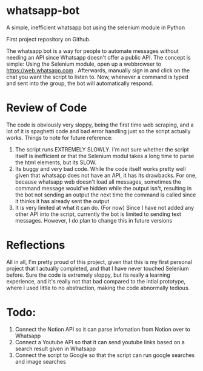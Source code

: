 # whatsapp-bot
A simple, inefficient whatsapp bot using the selenium module in Python


First project repository on Github. 

The whatsapp bot is a way for people to automate messages without needing an API since Whatsapp doesn't offer a public API. The concept is simple: Using the Selenium module, open up a webbrowser to https://web.whatsapp.com . Afterwards, manually sign in and click on the chat you want the script to listen to. Now, whenever a command is typed and sent into the group, the bot will automatically respond.

<h1>Review of Code</h1>

The code is obviously very sloppy, being the first time web scraping, and a lot of it is spaghetti code and bad error handling just so the script actually works. 
Things to note for future reference: 
<ol>
  <li>The script runs EXTREMELY SLOWLY. I'm not sure whether the script itself is inefficient or that the Selenium modul takes a long time to parse the html elements, but its SLOW.</li>
  
  <li>Its buggy and very bad code. While the code itself works pretty well given that whatsapp does not have an API, it has its drawbacks. For one, because whatsapp web doesn't load all messages, sometimes the command message would've hidden while the output isn't, resulting in the bot not sending an output the next time the command is called since it thinks it has already sent the output</li>
  
  <li>It is very limited at what it can do. (For now) Since I have not added any other API into the script, currently the bot is limited to sending text messages. However, I do plan to change this in future versions</li>
  
</ol>

<h1>Reflections</h1>

All in all, I'm pretty proud of this project, given that this is my first personal project that I actually completed, and that I have never touched Selenium before. Sure the code is extremely sloppy, but its really a learning experience, and it's really not that bad compared to the intial prototype, where I used little to no abstraction, making the code abnormally tedious.

<h1>Todo:</h1>
<ol>
  <li>Connect the Notion API so it can parse infomation from Notion over to Whatsapp</li>
  <li>Connect a Youtube API so that it can send youtube links based on a search result given in Whatsapp</li>
  <li>Connect the script to Google so that the script can run google searches and image searches</li>
</ol>
